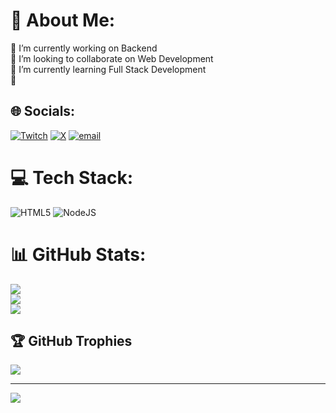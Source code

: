 # 💫 About Me:
🔭 I’m currently working on Backend<br>👯 I’m looking to collaborate on Web Development<br>🌱 I’m currently learning Full Stack Development<br>💬 


## 🌐 Socials:
[![Twitch](https://img.shields.io/badge/Twitch-%239146FF.svg?logo=Twitch&logoColor=white)](https://twitch.tv/@riteshp5651290) [![X](https://img.shields.io/badge/X-black.svg?logo=X&logoColor=white)](https://x.com/Ritesh) [![email](https://img.shields.io/badge/Email-D14836?logo=gmail&logoColor=white)](mailto:ritesh.54757@gmail.com) 

# 💻 Tech Stack:
![HTML5](https://img.shields.io/badge/html5-%23E34F26.svg?style=for-the-badge&logo=html5&logoColor=white) ![NodeJS](https://img.shields.io/badge/node.js-6DA55F?style=for-the-badge&logo=node.js&logoColor=white)
# 📊 GitHub Stats:
![](https://github-readme-stats.vercel.app/api?username=Ritesh376&theme=dark&hide_border=false&include_all_commits=false&count_private=false)<br/>
![](https://github-readme-streak-stats.herokuapp.com/?user=Ritesh376&theme=dark&hide_border=false)<br/>
![](https://github-readme-stats.vercel.app/api/top-langs/?username=Ritesh376&theme=dark&hide_border=false&include_all_commits=false&count_private=false&layout=compact)

## 🏆 GitHub Trophies
![](https://github-profile-trophy.vercel.app/?username=Ritesh376&theme=radical&no-frame=false&no-bg=true&margin-w=4)

---
[![](https://visitcount.itsvg.in/api?id=Ritesh376&icon=0&color=0)](https://visitcount.itsvg.in)

<!-- Proudly created with GPRM ( https://gprm.itsvg.in ) -->
